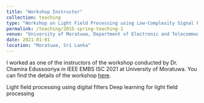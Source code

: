 ```yaml
---
title: "Workshop Instructor"
collection: teaching
type: "Workshop on Light Field Processing using Low-Complexity Signal Processing Algorithms and Deep Learning"
permalink: /teaching/2015-spring-teaching-1
venue: "University of Moratuwa, Department of Electronic and Telecommunication Engineering"
date: 2021-01-01
location: "Moratuwa, Sri Lanka"
---
```


I worked as one of the instructors of the workshop conducted by Dr. Chamira Edussooriya in IEEE EMBS ISC 2021 at University of Moratuwa. You can find the details of the workshop [here](https://isc.embs.org/2021moratuwa/workshop-1/).

Light field processing using digital filters
Deep learning for light field processing

